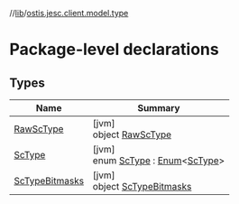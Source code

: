 //[lib](../../index.md)/[ostis.jesc.client.model.type](index.md)

# Package-level declarations

## Types

| Name | Summary |
|---|---|
| [RawScType](-raw-sc-type/index.md) | [jvm]<br>object [RawScType](-raw-sc-type/index.md) |
| [ScType](-sc-type/index.md) | [jvm]<br>enum [ScType](-sc-type/index.md) : [Enum](https://kotlinlang.org/api/latest/jvm/stdlib/kotlin/-enum/index.html)&lt;[ScType](-sc-type/index.md)&gt; |
| [ScTypeBitmasks](-sc-type-bitmasks/index.md) | [jvm]<br>object [ScTypeBitmasks](-sc-type-bitmasks/index.md) |

